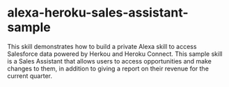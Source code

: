 # alexa-heroku-sales-assistant-sample
This skill demonstrates how to build a private Alexa skill to access Salesforce data powered by Herkou and Heroku Connect. This sample skill is a Sales Assistant that allows users to access opportunities and make changes to them, in addition to giving a report on their revenue for the current quarter.

